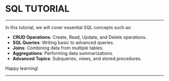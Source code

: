 # SQL TUTORIAL
---

In this tutorial, we will cover essential SQL concepts such as:

- **CRUD Operations**: Create, Read, Update, and Delete operations.
- **SQL Queries**: Writing basic to advanced queries.
- **Joins**: Combining data from multiple tables.
- **Aggregations**: Performing data summarizations.
- **Advanced Topics**: Subqueries, views, and stored procedures.

Happy learning!

---
